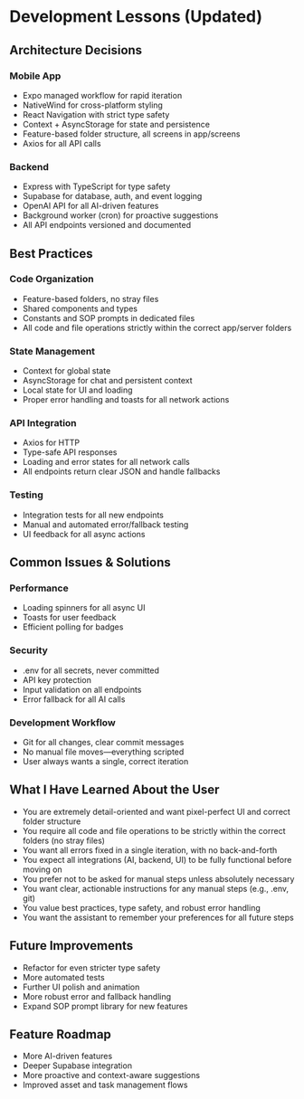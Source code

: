 # Development Lessons (Updated)

## Architecture Decisions

### Mobile App
- Expo managed workflow for rapid iteration
- NativeWind for cross-platform styling
- React Navigation with strict type safety
- Context + AsyncStorage for state and persistence
- Feature-based folder structure, all screens in app/screens
- Axios for all API calls

### Backend
- Express with TypeScript for type safety
- Supabase for database, auth, and event logging
- OpenAI API for all AI-driven features
- Background worker (cron) for proactive suggestions
- All API endpoints versioned and documented

## Best Practices

### Code Organization
- Feature-based folders, no stray files
- Shared components and types
- Constants and SOP prompts in dedicated files
- All code and file operations strictly within the correct app/server folders

### State Management
- Context for global state
- AsyncStorage for chat and persistent context
- Local state for UI and loading
- Proper error handling and toasts for all network actions

### API Integration
- Axios for HTTP
- Type-safe API responses
- Loading and error states for all network calls
- All endpoints return clear JSON and handle fallbacks

### Testing
- Integration tests for all new endpoints
- Manual and automated error/fallback testing
- UI feedback for all async actions

## Common Issues & Solutions

### Performance
- Loading spinners for all async UI
- Toasts for user feedback
- Efficient polling for badges

### Security
- .env for all secrets, never committed
- API key protection
- Input validation on all endpoints
- Error fallback for all AI calls

### Development Workflow
- Git for all changes, clear commit messages
- No manual file moves—everything scripted
- User always wants a single, correct iteration

## What I Have Learned About the User
- You are extremely detail-oriented and want pixel-perfect UI and correct folder structure
- You require all code and file operations to be strictly within the correct folders (no stray files)
- You want all errors fixed in a single iteration, with no back-and-forth
- You expect all integrations (AI, backend, UI) to be fully functional before moving on
- You prefer not to be asked for manual steps unless absolutely necessary
- You want clear, actionable instructions for any manual steps (e.g., .env, git)
- You value best practices, type safety, and robust error handling
- You want the assistant to remember your preferences for all future steps

## Future Improvements
- Refactor for even stricter type safety
- More automated tests
- Further UI polish and animation
- More robust error and fallback handling
- Expand SOP prompt library for new features

## Feature Roadmap
- More AI-driven features
- Deeper Supabase integration
- More proactive and context-aware suggestions
- Improved asset and task management flows 